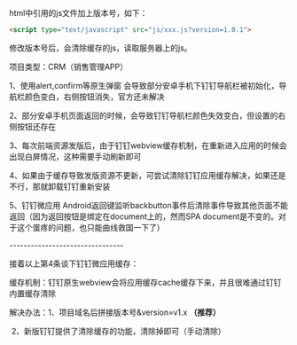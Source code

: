 html中引用的js文件加上版本号，如下：

```html
<script type="text/javascript" src="js/xxx.js?version=1.0.1">
```

修改版本号后，会清除缓存的js，读取服务器上的js。





项目类型：CRM（销售管理APP）

1、使用alert,confirm等原生弹窗 会导致部分安卓手机下钉钉导航栏被初始化，导航栏颜色变白，右侧按钮消失，官方还未解决

2、部分安卓手机页面返回的时候，会导致钉钉导航栏颜色失效变白，但设置的右侧按钮还存在

3、每次前端资源发版后，由于钉钉webview缓存机制，在重新进入应用的时候会出现白屏情况，这种需要手动刷新即可

4、如果由于缓存导致发版资源不更新，可尝试清除钉钉应用缓存解决，如果还是不行，那就卸载钉钉重新安装

5、钉钉微应用 Android返回键监听backbutton事件后清除事件导致其他页面不能返回（因为返回按钮是绑定在document上的，然而SPA document是不变的。对于这个蛋疼的问题，也只能曲线救国一下了）

 

\--------------------------------

接着以上第4条谈下钉钉微应用缓存：

缓存机制：钉钉原生webview会将应用缓存cache缓存下来，并且很难通过钉钉内置缓存清除

解决办法：1、项目域名后拼接版本号&version=v1.x **（推荐）**

​         2、新版钉钉提供了清除缓存的功能，清除掉即可（手动清除）